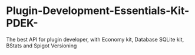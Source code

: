 # Plugin-Development-Essentials-Kit-PDEK-
The best API for plugin developer, with Economy kit, Database SQLite kit, BStats and Spigot Versioning
